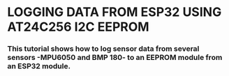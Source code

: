 # LOGGING DATA FROM ESP32 USING AT24C256 I2C EEPROM

### This tutorial shows how to log sensor data from several sensors -MPU6050 and BMP 180- to an EEPROM module from an ESP32 module. 

